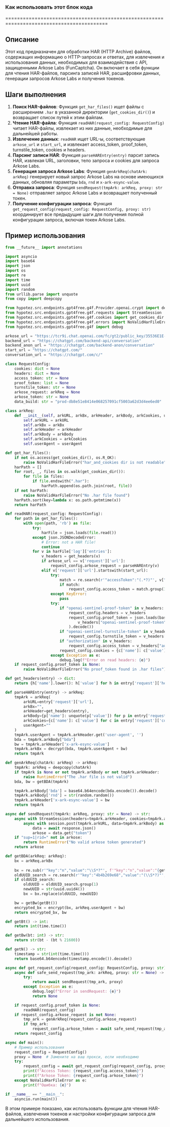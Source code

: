 ### Как использовать этот блок кода
=========================================================================================

Описание
-------------------------
Этот код предназначен для обработки HAR (HTTP Archive) файлов, содержащих информацию о HTTP-запросах и ответах, для извлечения и использования данных, необходимых для взаимодействия с API, защищенными Arkose Labs (FunCaptcha). Он включает в себя функции для чтения HAR-файлов, парсинга записей HAR, расшифровки данных, генерации запросов Arkose Labs и получения токенов.

Шаги выполнения
-------------------------
1. **Поиск HAR-файлов**: Функция `get_har_files()` ищет файлы с расширением `.har` в указанной директории (`get_cookies_dir()`) и возвращает список путей к этим файлам.
2. **Чтение HAR-файла**: Функция `readHAR(request_config: RequestConfig)` читает HAR-файлы, извлекает из них данные, необходимые для дальнейшей работы.
3. **Извлечение данных**: `readHAR` ищет URL-ы, соответствующие `arkose_url` и `start_url`, и извлекает access_token, proof_token, turnstile_token, cookies и headers.
4. **Парсинг записи HAR**: Функция `parseHAREntry(entry)` парсит запись HAR, извлекая URL, заголовки, тело запроса и cookies для запроса Arkose Labs.
5. **Генерация запроса Arkose Labs**: Функция `genArkReq(chatArk: arkReq)` генерирует новый запрос Arkose Labs на основе имеющихся данных, обновляя параметры `bda`, `rnd` и `x-ark-esync-value`.
6. **Отправка запроса**: Функция `sendRequest(tmpArk: arkReq, proxy: str = None)` отправляет запрос Arkose Labs и возвращает полученный токен.
7. **Получение конфигурации запроса**: Функция `get_request_config(request_config: RequestConfig, proxy: str)` координирует все предыдущие шаги для получения полной конфигурации запроса, включая токен Arkose Labs.

Пример использования
-------------------------

```python
from __future__ import annotations

import asyncio
import base64
import json
import os
import re
import time
import uuid
import random
from urllib.parse import unquote
from copy import deepcopy

from hypotez.src.endpoints.gpt4free.g4f.Provider.openai.crypt import decrypt, encrypt
from hypotez.src.endpoints.gpt4free.g4f.requests import StreamSession
from hypotez.src.endpoints.gpt4free.g4f.cookies import get_cookies_dir
from hypotez.src.endpoints.gpt4free.g4f.errors import NoValidHarFileError
from hypotez.src.endpoints.gpt4free.g4f import debug

arkose_url = "https://tcr9i.chat.openai.com/fc/gt2/public_key/35536E1E-65B4-4D96-9D97-6ADB7EFF8147"
backend_url = "https://chatgpt.com/backend-api/conversation"
backend_anon_url = "https://chatgpt.com/backend-anon/conversation"
start_url = "https://chatgpt.com/"
conversation_url = "https://chatgpt.com/c/"

class RequestConfig:
    cookies: dict = None
    headers: dict = None
    access_token: str = None
    proof_token: list = None
    turnstile_token: str = None
    arkose_request: arkReq = None
    arkose_token: str = None
    data_build: str = "prod-db8e51e8414e068257091cf5003a62d3d4ee6ed0"

class arkReq:
    def __init__(self, arkURL, arkBx, arkHeader, arkBody, arkCookies, userAgent):
        self.arkURL = arkURL
        self.arkBx = arkBx
        self.arkHeader = arkHeader
        self.arkBody = arkBody
        self.arkCookies = arkCookies
        self.userAgent = userAgent

def get_har_files():
    if not os.access(get_cookies_dir(), os.R_OK):
        raise NoValidHarFileError("har_and_cookies dir is not readable")
    harPath = []
    for root, _, files in os.walk(get_cookies_dir()):
        for file in files:
            if file.endswith(".har"):
                harPath.append(os.path.join(root, file))
    if not harPath:
        raise NoValidHarFileError("No .har file found")
    harPath.sort(key=lambda x: os.path.getmtime(x))
    return harPath

def readHAR(request_config: RequestConfig):
    for path in get_har_files():
        with open(path, 'rb') as file:
            try:
                harFile = json.loads(file.read())
            except json.JSONDecodeError:
                # Error: not a HAR file!
                continue
            for v in harFile['log']['entries']:
                v_headers = get_headers(v)
                if arkose_url == v['request']['url']:
                    request_config.arkose_request = parseHAREntry(v)
                elif v['request']['url'].startswith(start_url):
                    try:
                        match = re.search(r'"accessToken":"(.*?)"', v["response"]["content"]["text"])
                        if match:
                            request_config.access_token = match.group(1)
                    except KeyError:
                        pass
                    try:
                        if "openai-sentinel-proof-token" in v_headers:
                            request_config.headers = v_headers
                            request_config.proof_token = json.loads(base64.b64decode(
                                v_headers["openai-sentinel-proof-token"].split("gAAAAAB", 1)[-1].encode()
                            ).decode())
                        if "openai-sentinel-turnstile-token" in v_headers:
                            request_config.turnstile_token = v_headers["openai-sentinel-turnstile-token"]
                        if "authorization" in v_headers:
                            request_config.access_token = v_headers["authorization"].split(" ")[1]
                        request_config.cookies = {c['name']: c['value'] for c in v['request']['cookies']}
                    except Exception as e:
                        debug.log(f"Error on read headers: {e}")
    if request_config.proof_token is None:
        raise NoValidHarFileError("No proof_token found in .har files")

def get_headers(entry) -> dict:
    return {h['name'].lower(): h['value'] for h in entry['request']['headers'] if h['name'].lower() not in ['content-length', 'cookie'] and not h['name'].startswith(':')}

def parseHAREntry(entry) -> arkReq:
    tmpArk = arkReq(
        arkURL=entry['request']['url'],
        arkBx="",
        arkHeader=get_headers(entry),
        arkBody={p['name']: unquote(p['value']) for p in entry['request']['postData']['params'] if p['name'] not in ['rnd']},
        arkCookies={c['name']: c['value'] for c in entry['request']['cookies']},
        userAgent=""
    )
    tmpArk.userAgent = tmpArk.arkHeader.get('user-agent', '')
    bda = tmpArk.arkBody["bda"]
    bw = tmpArk.arkHeader['x-ark-esync-value']
    tmpArk.arkBx = decrypt(bda, tmpArk.userAgent + bw)
    return tmpArk

def genArkReq(chatArk: arkReq) -> arkReq:
    tmpArk: arkReq = deepcopy(chatArk)
    if tmpArk is None or not tmpArk.arkBody or not tmpArk.arkHeader:
        raise RuntimeError("The .har file is not valid")
    bda, bw = getBDA(tmpArk)

    tmpArk.arkBody['bda'] = base64.b64encode(bda.encode()).decode()
    tmpArk.arkBody['rnd'] = str(random.random())
    tmpArk.arkHeader['x-ark-esync-value'] = bw
    return tmpArk

async def sendRequest(tmpArk: arkReq, proxy: str = None) -> str:
    async with StreamSession(headers=tmpArk.arkHeader, cookies=tmpArk.arkCookies, proxies={"https": proxy}) as session:
        async with session.post(tmpArk.arkURL, data=tmpArk.arkBody) as response:
            data = await response.json()
            arkose = data.get("token")
    if "sup=1|rid=" not in arkose:
        return RuntimeError("No valid arkose token generated")
    return arkose

def getBDA(arkReq: arkReq):
    bx = arkReq.arkBx
    
    bx = re.sub(r'"key":"n","value":"\\S*?"', f'"key":"n","value":"{getN()}"', bx)
    oldUUID_search = re.search(r'"key":"4b4b269e68","value":"(\\S*?)"', bx)
    if oldUUID_search:
        oldUUID = oldUUID_search.group(1)
        newUUID = str(uuid.uuid4())
        bx = bx.replace(oldUUID, newUUID)

    bw = getBw(getBt())
    encrypted_bx = encrypt(bx, arkReq.userAgent + bw)
    return encrypted_bx, bw

def getBt() -> int:
    return int(time.time())

def getBw(bt: int) -> str:
    return str(bt - (bt % 21600))

def getN() -> str:
    timestamp = str(int(time.time()))
    return base64.b64encode(timestamp.encode()).decode()

async def get_request_config(request_config: RequestConfig, proxy: str) -> RequestConfig:
    async def safe_send_request(tmp_ark: arkReq, proxy: str = None) -> str | None:
        try:
            return await sendRequest(tmp_ark, proxy)
        except Exception as e:
            debug.log(f"Error in sendRequest: {e}")
            return None

    if request_config.proof_token is None:
        readHAR(request_config)
    if request_config.arkose_request is not None:
        tmp_ark = genArkReq(request_config.arkose_request)
        if tmp_ark:
            request_config.arkose_token = await safe_send_request(tmp_ark, proxy)
    return request_config

async def main():
    # Пример использования
    request_config = RequestConfig()
    proxy = None  # Замените на ваш прокси, если необходимо
    try:
        request_config = await get_request_config(request_config, proxy)
        print(f"Access Token: {request_config.access_token}")
        print(f"Arkose Token: {request_config.arkose_token}")
    except NoValidHarFileError as e:
        print(f"Ошибка: {e}")

if __name__ == "__main__":
    asyncio.run(main())
```

В этом примере показано, как использовать функции для чтения HAR-файлов, извлечения токенов и настройки конфигурации запроса для дальнейшего использования.